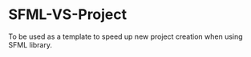 # SFML-VS-Project
To be used as a template to speed up new project creation when using SFML library.
